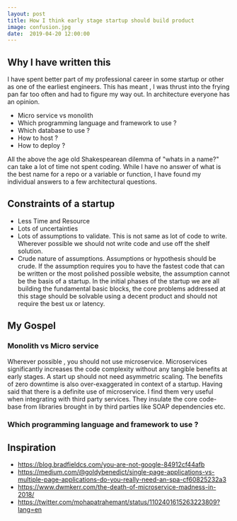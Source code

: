 ```yaml
---
layout: post
title: How I think early stage startup should build product
image: confusion.jpg
date:  2019-04-20 12:00:00
---
```

## Why I have written this
I have spent better part of my professional career in some startup or other as one of
the earliest engineers. This has meant , I was thrust into the frying pan far too often
and had to figure my way out. In architecture everyone has an opinion. 

* Micro service vs monolith
* Which programming language  and framework to use ?
* Which database to use ?
* How to host ?
* How to deploy ?

All the above the age old Shakespearean dilemma of "whats in a name?" can take a lot of time
not spent coding. While I have no answer of what is the best name for a repo or a variable or function,
I have found my individual answers to a few architectural questions. 

## Constraints of a startup

* Less Time and Resource
* Lots of uncertainties 
* Lots of assumptions to validate. This is not same as lot of code to write. Wherever possible
we should not write code and use off the shelf solution.
* Crude nature of assumptions. Assumptions or hypothesis should be crude. If the
assumption requires you to have the fastest code that can be written or the most
polished possible website, the assumption cannot be the basis of a startup. In the 
initial phases of the startup we are all building the fundamental basic blocks, the core
problems addressed at this stage should be solvable using a decent product and should not
require the best ux or latency.

## My Gospel

### Monolith vs Micro service
<p>Wherever possible , you should not use microservice. Microservices significantly
increases the code complexity without any tangible benefits at early stages. A start up
should not need asymmetric scaling. The benefits of zero downtime is also over-exaggerated in context of a startup.
Having said that there is a definite use of microservice. I find them very useful when integrating with third party services. 
They insulate the core code-base from libraries brought in by third parties like SOAP dependencies etc.</p>

### Which programming language  and framework to use ?

## Inspiration

* https://blog.bradfieldcs.com/you-are-not-google-84912cf44afb
* https://medium.com/@goldybenedict/single-page-applications-vs-multiple-page-applications-do-you-really-need-an-spa-cf60825232a3
* https://www.dwmkerr.com/the-death-of-microservice-madness-in-2018/
* https://twitter.com/mohapatrahemant/status/1102401615263223809?lang=en

         